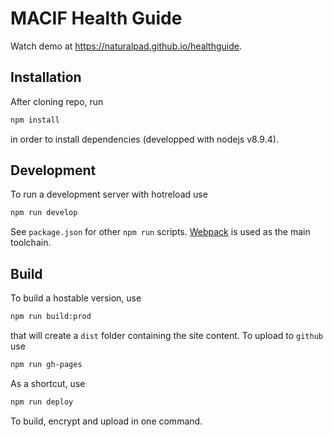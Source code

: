 # MACIF Health Guide
Watch demo at https://naturalpad.github.io/healthguide.
## Installation
After cloning repo, run
```bash
npm install
```
in order to install dependencies (developped with nodejs v8.9.4).
## Development
To run a development server with hotreload use
```bash
npm run develop
```
See `package.json` for other `npm run` scripts. [Webpack](https://webpack.js.org/) is used as the main toolchain.
## Build
To build a hostable version, use
```bash
npm run build:prod
```
that will create a `dist` folder containing the site content.
To upload to `github` use
```bash
npm run gh-pages
```
As a shortcut, use
```bash
npm run deploy
```
To build, encrypt and upload in one command.

